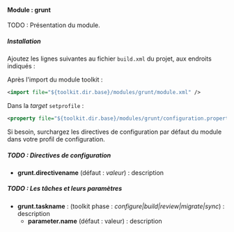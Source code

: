 #### Module : grunt

TODO : Présentation du module.

##### Installation

Ajoutez les lignes suivantes au fichier ```build.xml``` du projet, aux endroits indiqués :

Après l'import du module toolkit :
 ```xml
 <import file="${toolkit.dir.base}/modules/grunt/module.xml" />
 ```

Dans la *target* ```setprofile``` :
```xml
<property file="${toolkit.dir.base}/modules/grunt/configuration.properties" />
```

Si besoin, surchargez les directives de configuration par défaut du module dans votre profil de configuration.

##### TODO : Directives de configuration

* **grunt.directivename** (défaut : *valeur*) : description

##### TODO : Les tâches et leurs paramètres

* **grunt.taskname** : (toolkit phase : *configure|build|review|migrate|sync*) : description
    * **parameter.name** (défaut : valeur) : description
